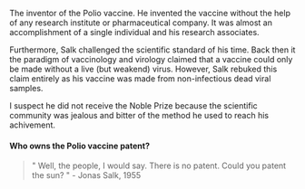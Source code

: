 The inventor of the Polio vaccine. He invented the vaccine without the help of any research institute or pharmaceutical company. It was almost an accomplishment of a single individual and his research associates.

Furthermore, Salk challenged the scientific standard of his time. Back then it the paradigm of vaccinology and virology claimed that a vaccine could only be made without a live (but weakend) virus. However, Salk rebuked this claim entirely as his vaccine was made from non-infectious dead viral samples.

I suspect he did not receive the Noble Prize because the scientific community was jealous and bitter of the method he used to reach his achivement.  


#### Who owns the Polio vaccine patent?
> " Well, the people, I would say. There is no patent. Could you patent the sun? " - Jonas Salk, 1955

